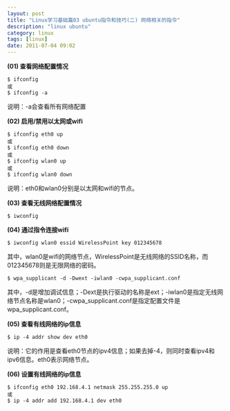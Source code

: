 ```yaml
---
layout: post
title: "Linux学习基础篇03 ubuntu指令和技巧(二) 网络相关的指令"
description: "linux ubuntu"
category: linux
tags: [linux]
date: 2011-07-04 09:02
---
```



**(01) 查看网络配置情况**

    $ ifconfig
    或
    $ ifconfig -a

说明：-a会查看所有网络配置


**(02) 启用/禁用以太网或wifi**

    $ ifconfig eth0 up
    或
    $ ifconfig eth0 down
    或
    $ ifconfig wlan0 up
    或
    $ ifconfig wlan0 down

说明：eth0和wlan0分别是以太网和wifi的节点。


**(03) 查看无线网络配置情况**

    $ iwconfig 

**(04) 通过指令连接wifi**

    $ iwconfig wlan0 essid WirelessPoint key 012345678

其中，wlan0是wifi的网络节点，WirelessPoint是无线网络的SSID名称，而012345678则是无限网络的密码。

    $ wpa_supplicant -d -Dwext -iwlan0 -cwpa_supplicant.conf

其中，-d是增加调试信息；-Dext是执行驱动的名称是ext；-iwlan0是指定无线网络节点名称是wlan0；-cwpa_supplicant.conf是指定配置文件是wpa_supplicant.conf。



**(05) 查看有线网络的ip信息**

    $ ip -4 addr show dev eth0 

说明：它的作用是查看eth0节点的ipv4信息；如果去掉-4，则同时查看ipv4和ipv6信息。eth0表示网络节点。


**(06) 设置有线网络的ip信息**

    $ ifconfig eth0 192.168.4.1 netmask 255.255.255.0 up
    或
    $ ip -4 addr add 192.168.4.1 dev eth0

